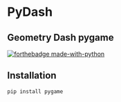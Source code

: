 # PyDash
## Geometry Dash pygame




[![forthebadge made-with-python](http://ForTheBadge.com/images/badges/made-with-python.svg)](https://www.python.org/)


## Installation
```
pip install pygame
```

